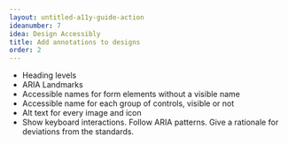 ```yaml
---
layout: untitled-a11y-guide-action
ideanumber: 7
idea: Design Accessibly
title: Add annotations to designs
order: 2
---
```


- Heading levels
- ARIA Landmarks
- Accessible names for form elements without a visible name
- Accessible name for each group of controls, visible or not
- Alt text for every image and icon
- Show keyboard interactions. Follow ARIA patterns. Give a rationale for deviations from the standards.